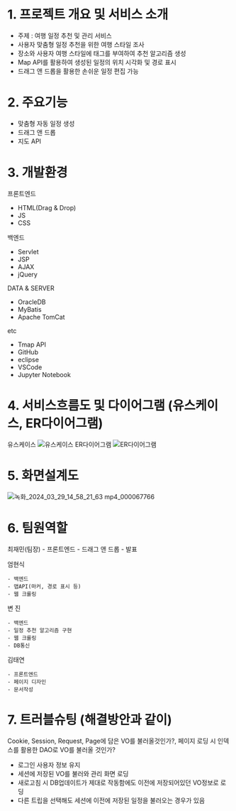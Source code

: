 # 1. 프로젝트 개요 및 서비스 소개
- 주제 : 여행 일정 추천 및 관리 서비스
- 사용자 맞춤형 일정 추천을 위한 여행 스타일 조사
- 장소와 사용자 여행 스타일에 태그를 부여하여 추천 알고리즘 생성
- Map API를 활용하여 생성된 일정의 위치 시각화 및 경로 표시
- 드래그 앤 드롭을 활용한 손쉬운 일정 편집 가능

# 2. 주요기능
 - 맞춤형 자동 일정 생성
 - 드래그 앤 드롭
 - 지도 API

# 3. 개발환경
프론트엔드 
  - HTML(Drag & Drop)
  - JS
  - CSS
  
백엔드 
  - Servlet 
  - JSP
  - AJAX
  - jQuery
  
DATA & SERVER  
  - OracleDB
  - MyBatis
  - Apache TomCat
  
etc 
  - Tmap API
  - GitHub
  - eclipse
  - VSCode
  - Jupyter Notebook

# 4. 서비스흐름도 및 다이어그램 (유스케이스, ER다이어그램)
유스케이스
![유스케이스](https://github.com/2024-SMHRD-KDT-BigData-20/TriPlan/assets/162647935/05333b0f-010f-4861-9f70-251cb16a56d3)
ER다이어그램
![ER다이어그램](https://github.com/2024-SMHRD-KDT-BigData-20/TriPlan/assets/162647935/9e572ab3-376f-4175-b54f-e5637bff7ad8)

# 5. 화면설계도
![녹화_2024_03_29_14_58_21_63 mp4_000067766](https://github.com/2024-SMHRD-KDT-BigData-20/TriPlan/assets/160554303/998ef9cf-4788-4194-abbd-1a557a6a21bf)


# 6. 팀원역할
  최재민(팀장)
    - 프론트엔드
    - 드래그 앤 드롭
    - 발표
    
  엄현식
  
    - 백엔드
    - 맵API(마커, 경로 표시 등)
    - 웹 크롤링
  
  변 진
  
    - 백엔드
    - 일정 추천 알고리즘 구현
    - 웹 크롤링
    - DB통신
 
  김태연
  
    - 프론트엔드
    - 페이지 디자인
    - 문서작성

# 7. 트러블슈팅 (해결방안과 같이)

  Cookie, Session, Request, Page에 담은 VO를 불러올것인가?,
  페이지 로딩 시 인덱스를 활용한 DAO로 VO를 불러올 것인가?

  - 로그인 사용자 정보 유지
  - 세션에 저장된 VO를 불러와 관리 화면 로딩
  - 새로고침 시 DB업데이트가 제대로 작동함에도 이전에 저장되어있던 VO정보로 로딩
  - 다른 트립을 선택해도 세션에 이전에 저장된 일정을 불러오는 경우가 있음
